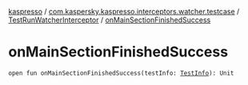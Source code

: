 [kaspresso](../../index.md) / [com.kaspersky.kaspresso.interceptors.watcher.testcase](../index.md) / [TestRunWatcherInterceptor](index.md) / [onMainSectionFinishedSuccess](./on-main-section-finished-success.md)

# onMainSectionFinishedSuccess

`open fun onMainSectionFinishedSuccess(testInfo: `[`TestInfo`](../../com.kaspersky.kaspresso.testcases.models.info/-test-info/index.md)`): Unit`